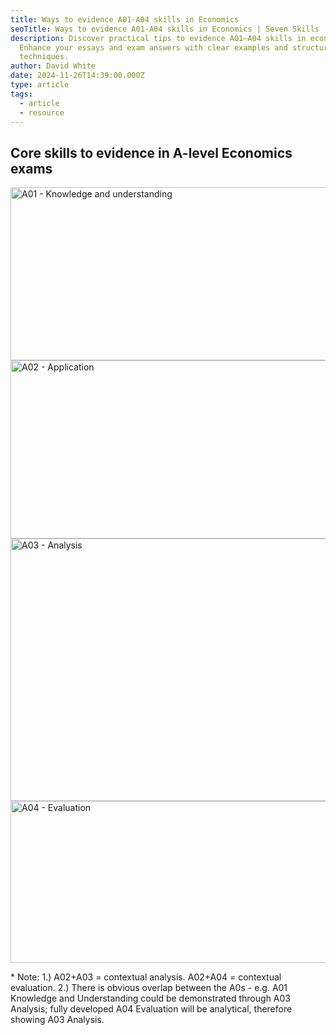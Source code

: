 ```yaml
---
title: Ways to evidence A01-A04 skills in Economics
seoTitle: Ways to evidence A01-A04 skills in Economics | Seven Skills
description: Discover practical tips to evidence A01–A04 skills in economics.
  Enhance your essays and exam answers with clear examples and structured
  techniques.
author: David White
date: 2024-11-26T14:39:00.000Z
type: article
tags:
  - article
  - resource
---
```

## Core skills to evidence in A-level Economics exams

<img src="/_includes/static/img/a01.avif" alt="A01 - Knowledge and understanding" title="A01 - Knowledge and understanding" class="Centre" width="1050px" height="277px" loading="lazy"/>

<img src="/_includes/static/img/a02.avif" alt="A02 - Application" title="A02 - Application" class="Centre" width="1050px" height="285px" loading="lazy"/>

<img src="/_includes/static/img/a03.avif" alt="A03 - Analysis" title="A03 - Analysis" class="Centre" width="1050px" height="420px" loading="lazy"/>

<img src="/_includes/static/img/a04.avif" alt="A04 - Evaluation" title="A04 - Evaluation" class="Centre" width="1050px" height="259px" loading="lazy"/>

\* Note: 1.) A02+A03 = contextual analysis. A02+A04 = contextual evaluation. 2.) There is obvious overlap between the A0s - e.g. A01 Knowledge and Understanding could be demonstrated through A03 Analysis; fully developed A04 Evaluation will be analytical, therefore showing A03 Analysis.
